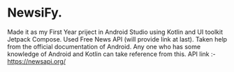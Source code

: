 # NewsiFy.
Made it as my First Year priject in Android Studio using Kotlin and UI toolkit Jetpack Compose.
Used Free News API (will provide link at last).
Taken help from the official documentation of Android.
Any one who has some knowledge of Android and Kotlin can take reference from this.
API link :- https://newsapi.org/
